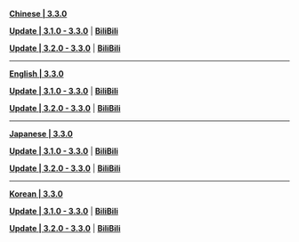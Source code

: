 **[Chinese | 3.3.0](https://autopatchcnws.yuanshen.com/client_app/download/pc_zip/20221128113626_LSJsjaUDgixXmWnd/Audio_Chinese_3.3.0.zip)**

**[Update | 3.1.0 - 3.3.0](https://autopatchcnws.yuanshen.com/client_app/update/hk4e_cn/18/zh-cn_3.1.0_3.3.0_hdiff_iytSdmXrepwgIuz5.zip)** | **[BiliBili](https://autopatchcnws.yuanshen.com/client_app/update/hk4e_cn/17/zh-cn_3.1.0_3.3.0_hdiff_yuvE6PwJ9oxWsFHz.zip)**

**[Update | 3.2.0 - 3.3.0](https://autopatchcnws.yuanshen.com/client_app/update/hk4e_cn/18/zh-cn_3.2.0_3.3.0_hdiff_bHVueyUkPpghlWmM.zip)** | **[BiliBili](https://autopatchcnws.yuanshen.com/client_app/update/hk4e_cn/17/zh-cn_3.2.0_3.3.0_hdiff_nqN1GJtTMBrSFlHU.zip)**

---

**[English | 3.3.0](https://autopatchcnws.yuanshen.com/client_app/download/pc_zip/20221128113626_LSJsjaUDgixXmWnd/Audio_English(US)_3.3.0.zip)**

**[Update | 3.1.0 - 3.3.0](https://autopatchcnws.yuanshen.com/client_app/update/hk4e_cn/18/en-us_3.1.0_3.3.0_hdiff_XMIzAtnefHDUwyQ7.zip)** | **[BiliBili](https://autopatchcnws.yuanshen.com/client_app/update/hk4e_cn/17/en-us_3.1.0_3.3.0_hdiff_gCVT8oaAUMZf15iG.zip)**

**[Update | 3.2.0 - 3.3.0](https://autopatchcnws.yuanshen.com/client_app/update/hk4e_cn/18/en-us_3.2.0_3.3.0_hdiff_e8mlB7CHZADjzfNT.zip)** | **[BiliBili](https://autopatchcnws.yuanshen.com/client_app/update/hk4e_cn/17/en-us_3.2.0_3.3.0_hdiff_d9zA546LOEThva2y.zip)**

---

**[Japanese | 3.3.0](https://autopatchcnws.yuanshen.com/client_app/download/pc_zip/20221128113626_LSJsjaUDgixXmWnd/Audio_Japanese_3.3.0.zip)**

**[Update | 3.1.0 - 3.3.0](https://autopatchcnws.yuanshen.com/client_app/update/hk4e_cn/18/ja-jp_3.1.0_3.3.0_hdiff_EBRyrLujMcwXnA93.zip)** | **[BiliBili](https://autopatchcnws.yuanshen.com/client_app/update/hk4e_cn/17/ja-jp_3.1.0_3.3.0_hdiff_nCthfiksKAHZjUv0.zip)**

**[Update | 3.2.0 - 3.3.0](https://autopatchcnws.yuanshen.com/client_app/update/hk4e_cn/18/ja-jp_3.2.0_3.3.0_hdiff_ic3tp260L1nXKJoZ.zip)** | **[BiliBili](https://autopatchcnws.yuanshen.com/client_app/update/hk4e_cn/17/ja-jp_3.2.0_3.3.0_hdiff_eA1EIhYcZymXMrbQ.zip)**

---

**[Korean | 3.3.0](https://autopatchcnws.yuanshen.com/client_app/download/pc_zip/20221128113626_LSJsjaUDgixXmWnd/Audio_Korean_3.3.0.zip)**

**[Update | 3.1.0 - 3.3.0](https://autopatchcnws.yuanshen.com/client_app/update/hk4e_cn/18/ko-kr_3.1.0_3.3.0_hdiff_reO3YkWcUEd0VKGR.zip)** | **[BiliBili](https://autopatchcnws.yuanshen.com/client_app/update/hk4e_cn/17/ko-kr_3.1.0_3.3.0_hdiff_g4Ydxa3hXWtBocby.zip)**

**[Update | 3.2.0 - 3.3.0](https://autopatchcnws.yuanshen.com/client_app/update/hk4e_cn/18/ko-kr_3.2.0_3.3.0_hdiff_NAc1uE0oY8hwOgpM.zip)** | **[BiliBili](https://autopatchcnws.yuanshen.com/client_app/update/hk4e_cn/17/ko-kr_3.2.0_3.3.0_hdiff_rYNcAL3PagbRVxz4.zip)**
